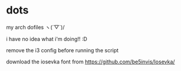 # dots
my arch dofiles ヽ(´▽`)/ 

i have no idea what i'm doing!! :D

remove the i3 config before running the script

download the iosevka font from https://github.com/be5invis/Iosevka/
